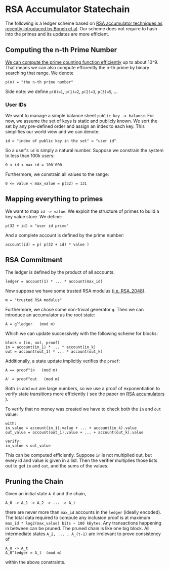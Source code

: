 # RSA Accumulator Statechain
The following is a ledger scheme based on [RSA accumulator techniques as recently introduced by Boneh et al](https://eprint.iacr.org/2018/1188.pdf). 
Our scheme does not require to hash into the primes and its updates are more efficient.

## Computing the n-th Prime Number
[We can compute the prime counting function efficiently](https://robinlinus.github.io/prime-counting-function/index.html)
up to about 10^9. That means we can also compute efficiently the n-th prime by binary searching that range. We denote
```
p(n) = "the n-th prime number"
```
Side note: we define `p(0)=1`, `p(1)=2`, `p(2)=3`, `p(3)=5`, ...
### User IDs
We want to manage a simple balance sheet `public_key -> balance`. For now, we assume the set of keys is static and publicly known.
We sort the set by any pre-defined order and assign an index to each key. This simplifies our world view and we can denote: 
```
id = "index of public key in the set" = "user id"
```
So a user's `id` is simply a natural number. Suppose we constrain the system to less than 100k users:
```
0 < id < max_id = 100'000 
```
Furthermore, we constrain all values to the range:
```
0 <= value < max_value = p(32) = 131
```

## Mapping everything to primes
We want to map `id -> value`. We exploit the structure of primes to build a key value store. We define:
```
p(32 + id) = "user id prime"
```
And a complete account is defined by the prime number:
```
account(id) = p( p(32 + id) * value )
```
## RSA Commitment
The ledger is defined by the product of all accounts.
```
ledger = account(1) * ... * account(max_id)
```

Now suppose we have some trusted RSA modulus ([i.e. RSA_2048](https://en.wikipedia.org/wiki/RSA_numbers#RSA-2048)).
```
m = "trusted RSA modulus"
```
Furthermore, we chose some non-trivial generator `g`. Then we can introduce an accumulator as the root state:
```
A = g^ledger   (mod m)
```

Which we can update successively with the following scheme for blocks:
```
block = (in, out, proof)
in = account(in_1) * ... * account(in_k) 
out = account(out_1) * ... * account(out_k)
```
Additionally, a state update implicitly verifies the `proof`:
```
A == proof^in   (mod m)
```

```
A' = proof^out   (mod m)
```

Both `in` and `out` are large numbers, so we use a proof of exponentiation to verify state transitions more efficiently ( see the paper on [RSA accumulators](https://eprint.iacr.org/2018/1188.pdf) ).

To verify that no money was created we have to check both the `in` and `out` value:
```
with:
in_value = account(in_1).value + ... + account(in_k).value
out_value = account(out_1).value + ... + account(out_k).value

verify:
in_value < out_value
```
This can be computed efficiently. Suppose `in` is not multiplied out, but every id and value is given in a list. Then the verifier multiplies those lists out to get `in` and `out`, and the sums of the values.

## Pruning the Chain
Given an initial state `A_0` and the chain, 
```
A_0 -> A_1 -> A_2 -> ... -> A_t
```
there are never more than `max_id` accounts in the `ledger` (ideally encoded). The total data required to compute any inclusion proof is at maximum `max_id * log2(max_value) bits ~ 100 kBytes`. Any transactions happening in between can be pruned. The pruned chain is like one big block. All intermediate states `A_2, ... , A_(t-1)` are irrelevant to prove consistency of 
```
A_0 -> A_t
A_0^ledger = A_t  (mod m)
```
within the above constraints.
